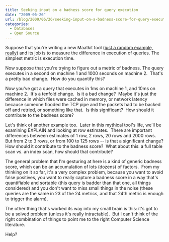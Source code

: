 ```yaml
---
title: Seeking input on a badness score for query execution
date: "2009-06-26"
url: /blog/2009/06/26/seeking-input-on-a-badness-score-for-query-execution/
categories:
  - Databases
  - Open Source
---
```

Suppose that you're writing a new Maatkit tool ([just a random example, really][1]) and its job is to measure the difference in execution of queries. The simplest metric is execution time.

Now suppose that you're trying to figure out a metric of badness. The query executes in a second on machine 1 and 1000 seconds on machine 2.  That's a pretty bad change.  How do you quantify this?

Now you've got a query that executes in 1ms on machine 1, and 10ms on machine 2.  It's a tenfold change.  Is it a bad change?  Maybe it's just the difference in which files were cached in memory, or network latency because someone flooded the TCP pipe and the packets had to be backed off and retried, or something like that.  Is this significant?  How should it contribute to the badness score?

Let's think of another example too.  Later in this mythical tool's life, we'll be examining EXPLAIN and looking at row estimates.  There are important differences between estimates of 1 row, 2 rows, 20 rows and 2000 rows.  But from 2 to 3 rows, or from 100 to 125 rows -- is that a significant change? How should it contribute to the badness score?  What about this: a full table scan vs. an index scan, how should that contribute?

The general problem that I'm gesturing at here is a kind of generic badness score, which can be an accumulation of lots (dozens) of factors.  From my thinking on it so far, it's a very complex problem, because you want to avoid false positives, you want to really capture a badness score in a way that's quantifiable and sortable (this query is badder than that one, all things considered) and you don't want to miss small things in the noise (these queries are the same in 23 of the 24 metrics, and that 24th metric is enough to trigger the alarm).

The other thing that's worked its way into my small brain is this: it's got to be a solved problem (unless it's really intractable).  But I can't think of the right combination of things to point me to the right Computer Science literature.

Help?

 [1]: http://code.google.com/p/maatkit/wiki/mk_upgrade
